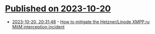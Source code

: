 # [Published on 2023-10-20](index.md)

* [2023-10-20, 20:31:48](https://lobste.rs/s/yo0lhm/how_mitigate_hetzner_linode_xmpp_ru_mitm) - [How to mitigate the Hetzner/Linode XMPP.ru MitM interception incident](https://www.devever.net/~hl/xmpp-incident)
